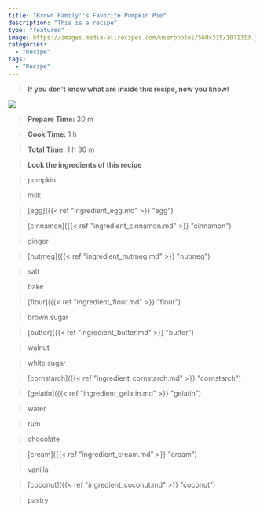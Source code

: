 ```yaml
---
title: "Brown Family''s Favorite Pumpkin Pie"
description: "This is a recipe"
type: "featured"
image: https://images.media-allrecipes.com/userphotos/560x315/1071313.jpg
categories: 
  - "Recipe"
tags: 
  - "Recipe"
---
```



>**If you don't know what are inside this recipe, now you know!**

![](../images/Recipes-Banner.jpg)
> **Prepare Time:** 30 m


> **Cook Time:** 1 h


> **Total Time:** 1 h 30 m

> **Look the ingredients of this recipe**

> pumpkin

> milk

> [egg]({{< ref "ingredient_egg.md" >}} "egg")

> [cinnamon]({{< ref "ingredient_cinnamon.md" >}} "cinnamon")

> ginger

> [nutmeg]({{< ref "ingredient_nutmeg.md" >}} "nutmeg")

> salt

> bake

> [flour]({{< ref "ingredient_flour.md" >}} "flour")

> brown sugar

> [butter]({{< ref "ingredient_butter.md" >}} "butter")

> walnut

> white sugar

> [cornstarch]({{< ref "ingredient_cornstarch.md" >}} "cornstarch")

> [gelatin]({{< ref "ingredient_gelatin.md" >}} "gelatin")

> water

> rum

> chocolate

> [cream]({{< ref "ingredient_cream.md" >}} "cream")

> vanilla

> [coconut]({{< ref "ingredient_coconut.md" >}} "coconut")

> pastry

